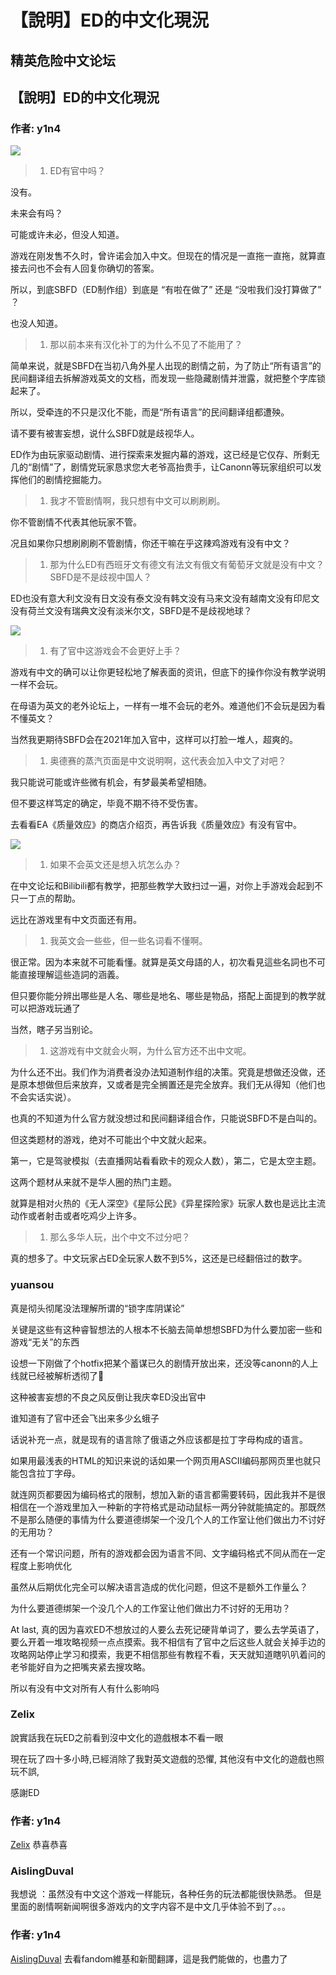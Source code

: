 # 【說明】ED的中文化現況

## 精英危险中文论坛

## 【說明】ED的中文化現況

### 作者: y1n4

![](https://qiniu.elitedanger.cn/assets/files/2020-09-05/1599268451-208591-youneedchinese.jpeg)

> 1. ED有官中吗？

没有。

未来会有吗？

可能或许未必，但没人知道。

游戏在刚发售不久时，曾许诺会加入中文。但现在的情况是一直拖一直拖，就算直接去问也不会有人回复你确切的答案。

所以，到底SBFD（ED制作组）到底是 “有啦在做了” 还是 “没啦我们没打算做了” ？

也没人知道。

> 1. 那以前本来有汉化补丁的为什么不见了不能用了？

简单来说，就是SBFD在当初八角外星人出现的剧情之前，为了防止“所有语言”的民间翻译组去拆解游戏英文的文档，而发现一些隐藏剧情并泄露，就把整个字库锁起来了。

所以，受牵连的不只是汉化不能，而是“所有语言”的民间翻译组都遭殃。

请不要有被害妄想，说什么SBFD就是歧视华人。

ED作为由玩家驱动剧情、进行探索来发掘内幕的游戏，这已经是它仅存、所剩无几的“剧情”了，剧情党玩家恳求您大老爷高抬贵手，让Canonn等玩家组织可以发挥他们的剧情挖掘能力。

> 1. 我才不管剧情啊，我只想有中文可以刷刷刷。

你不管剧情不代表其他玩家不管。

况且如果你只想刷刷刷不管剧情，你还干嘛在乎这辣鸡游戏有没有中文？

> 1. 那为什么ED有西班牙文有德文有法文有俄文有葡萄牙文就是没有中文？SBFD是不是歧视中国人？

ED也没有意大利文没有日文没有泰文没有韩文没有马来文没有越南文没有印尼文没有荷兰文没有瑞典文没有淡米尔文，SBFD是不是歧视地球？

![](https://qiniu.elitedanger.cn/assets/files/2020-09-05/1599268510-450061-learnengmtfk.png)

> 1. 有了官中这游戏会不会更好上手？

游戏有中文的确可以让你更轻松地了解表面的资讯，但底下的操作你没有教学说明一样不会玩。

在母语为英文的老外论坛上，一样有一堆不会玩的老外。难道他们不会玩是因为看不懂英文？

当然我更期待SBFD会在2021年加入官中，这样可以打脸一堆人，超爽的。

> 1. 奥德赛的蒸汽页面是中文说明啊，这代表会加入中文了对吧？

我只能说可能或许些微有机会，有梦最美希望相随。

但不要这样笃定的确定，毕竟不期不待不受伤害。

去看看EA《质量效应》的商店介绍页，再告诉我《质量效应》有没有官中。

![](https://qiniu.elitedanger.cn/assets/files/2020-09-05/1599268673-177355-eamasseffect.png)

> 1. 如果不会英文还是想入坑怎么办？

在中文论坛和Bilibili都有教学，把那些教学大致扫过一遍，对你上手游戏会起到不只一丁点的帮助。

远比在游戏里有中文页面还有用。

> 1. 我英文会一些些，但一些名词看不懂啊。

很正常。因为本来就不可能看懂。就算是英文母語的人，初次看見這些名詞也不可能直接理解這些造詞的涵義。

但只要你能分辨出哪些是人名、哪些是地名、哪些是物品，搭配上面提到的教学就可以把游戏玩通了

当然，瞎子另当别论。

> 1. 这游戏有中文就会火啊，为什么官方还不出中文呢。

为什么还不出。我们作为消费者没办法知道制作组的决策。究竟是想做还没做，还是原本想做但后来放弃，又或者是完全搁置还是完全放弃。我们无从得知（他们也不会实话实说）。

也真的不知道为什么官方就没想过和民间翻译组合作，只能说SBFD不是白叫的。

但这类题材的游戏，绝对不可能出个中文就火起来。

第一，它是驾驶模拟（去直播网站看看欧卡的观众人数），第二，它是太空主题。

这两个题材从来就不是华人圈的热门主题。

就算是相对火热的《无人深空》《星际公民》《异星探险家》玩家人数也是远比主流动作或者射击或者吃鸡少上许多。

> 1. 那么多华人玩，出个中文不过分吧？

真的想多了。中文玩家占ED全玩家人数不到5%，这还是已经翻倍过的数字。

### yuansou

真是彻头彻尾没法理解所谓的“锁字库阴谋论”

关键是这些有这种睿智想法的人根本不长脑去简单想想SBFD为什么要加密一些和游戏“无关”的东西

设想一下刚做了个hotfix把某个蓄谋已久的剧情开放出来，还没等canonn的人上线就已经被解析透彻了🤤

这种被害妄想的不良之风反倒让我庆幸ED没出官中

谁知道有了官中还会飞出来多少幺蛾子

话说补充一点，就是现有的语言除了俄语之外应该都是拉丁字母构成的语言。

如果用最浅表的HTML的知识来说的话如果一个网页用ASCII编码那网页里也就只能包含拉丁字母。

就连网页都要因为编码格式的限制，想加入新的语言都需要转码，因此我并不是很相信在一个游戏里加入一种新的字符格式是动动鼠标一两分钟就能搞定的。那既然不是那么随便的事情为什么要道德绑架一个没几个人的工作室让他们做出力不讨好的无用功？

还有一个常识问题，所有的游戏都会因为语言不同、文字编码格式不同从而在一定程度上影响优化

虽然从后期优化完全可以解决语言造成的优化问题，但这不是额外工作量么？

为什么要道德绑架一个没几个人的工作室让他们做出力不讨好的无用功？

At last, 真的因为喜欢ED不想放过的人要么去死记硬背单词了，要么去学英语了，要么开着一堆攻略视频一点点摸索。我不相信有了官中之后这些人就会关掉手边的攻略网站停止学习和摸索，我更不相信那些有教程不看，天天就知道瞎叭叭着问的老爷能好自为之把嘴夹紧去搜攻略。

所以有没有中文对所有人有什么影响吗

### Zelix

說實話我在玩ED之前看到沒中文化的遊戲根本不看一眼

現在玩了四十多小時,已經消除了我對英文遊戲的恐懼, 其他沒有中文化的遊戲也照玩不誤,

感謝ED

### 作者: y1n4

[Zelix](https://forum.elitedanger.cn/d/585/3) 恭喜恭喜

### AislingDuval

我想说 ：虽然没有中文这个游戏一样能玩，各种任务的玩法都能很快熟悉。 但是里面的剧情啊新闻啊很多游戏内的文字内容不是中文几乎体验不到了。。。

### 作者: y1n4

[AislingDuval](https://forum.elitedanger.cn/d/585/5) 去看fandom維基和新聞翻譯，這是我們能做的，也盡力了

